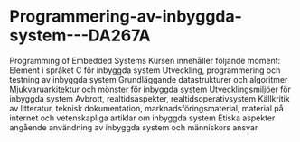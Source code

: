 # Programmering-av-inbyggda-system---DA267A
Programming of Embedded Systems
Kursen innehåller följande moment:
Element i språket C för inbyggda system
Utveckling, programmering och testning av inbyggda system
Grundläggande datastrukturer och algoritmer
Mjukvaruarkitektur och mönster för inbyggda system
Utvecklingsmiljöer för inbyggda system
Avbrott, realtidsaspekter, realtidsoperativsystem
Källkritik av litteratur, teknisk dokumentation, marknadsföringsmaterial, material på internet och vetenskapliga artiklar om inbyggda system
Etiska aspekter angående användning av inbyggda system och människors ansvar
